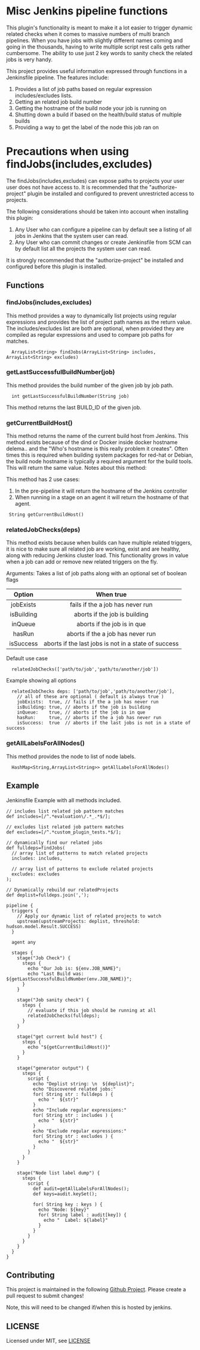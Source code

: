 # Misc Jenkins pipeline functions

This plugin's functionality is meant to make it a lot easier to trigger dynamic related checks when it comes to massive numbers of multi branch pipelines. When you have jobs with slightly different names coming and going in the thousands, having to write multiple script rest calls gets rather cumbersome. The ability to use just 2 key words to sanity check the related jobs is very handy.

This project provides useful information expressed through functions in a Jenkinsfile pipeline.  The features include:

  1. Provides a list of job paths based on regular expression includes/excludes lists.
  2. Getting an related job build number
  3. Getting the hostname of the build node your job is running on
  4. Shutting down a build if based on the health/build status of multiple builds
  5. Providing a way to get the label of the node this job ran on

# Precautions when using findJobs(includes,excludes)

The findJobs(includes,excludes) can expose paths to projects your user user does not have access to. It is recommended that the "authorize-project" plugin be installed and configured to prevent unrestricted access to projects.

The following considerations should be taken into account when installing this plugin:

  1. Any User who can configure a pipeline can by default see a listing of all jobs in Jenkins that the system user can read.
  2. Any User who can commit changes or create Jenkinsfile from SCM can by default list all the projects the system user can read.

It is strongly recommended that the "authorize-project" be installed and configured before this plugin is installed.

## Functions

### findJobs(includes,excludes)

This method provides a way to dynamically list projects using regular expressions and provides the list of project path names as the return value.  The includes/excludes list are both are optional, when provided they are compiled as regular expressions and used to compare job paths for matches.

```
  ArrayList<String> findJobs(ArrayList<String> includes, ArrayList<String> excludes)
```

### getLastSuccessfulBuildNumber(job)

This method provides the build number of the given job by job path.

```
  int getLastSuccessfulBuildNumber(String job)
```

This method returns the last BUILD_ID of the given job.

### getCurrentBuildHost()

This method returns the name of the current build host from Jenkins.  This method exists because of the dind or Docker inside docker hostname delema.. and the "Who's hostname is this really problem it creates". Often times this is required when building system packages for red-hat or Debian, the build node hostname is typically a required argument for the build tools.  This will return the same value. 
Notes about this method:

This method has 2 use cases:

  1. In the pre-pipeline it will return the hostname of the Jenkins controller
  2. When running in a stage on an agent it will return the hostname of that agent.

```
 String getCurrentBuildHost()
```

### relatedJobChecks(deps)

This method exists because when builds can have multiple related triggers, it is nice to make sure all related job are working, exist and are healthy, along with reducing Jenkins cluster load.  This functionality grows in value when a job can add or remove new related triggers on the fly.

Arguments: Takes a list of job paths along with an optional set of boolean flags

| Option | When true |
| :----: | :-------: |
| jobExists |  fails if the a job has never run |
| isBuilding | aborts if the job is building |
| inQueue | aborts if the job is in que |
| hasRun | aborts if the a job has never run |
| isSuccess | aborts if the last jobs is not in a state of success |

Default use case

```
  relatedJobChecks(['path/to/job','path/to/another/job'])
```

Example showing all options

```
  relatedJobChecks deps: ['path/to/job','path/to/another/job'], 
    // all of these are optional ( default is always true )
    jobExists:  true, // fails if the a job has never run
    isBuilding: true, // aborts if the job is building
    inQueue:    true, // aborts if the job is in que
    hasRun:     true, // aborts if the a job has never run
    isSuccess:  true  // aborts if the last jobs is not in a state of success
```

### getAllLabelsForAllNodes() 

This method provides the node to list of node labels.

```
  HashMap<String,ArrayList<String>> getAllLabelsForAllNodes()
```

## Example

Jenkinsfile Example with all methods included.

```
// includes list related job pattern matches
def includes=[/^.*evaluation\/.*_.*$/];

// excludes list related job pattern matches
def excludes=[/^.*custom_plugin_tests.*$/];

// dynamically find our related jobs
def fulldeps=findJobs(
  // array list of patterns to match related projects
  includes: includes, 

  // array list of patterns to exclude related projects
  excludes: excludes
);

// Dynamically rebuild our relatedProjects
def deplist=fulldeps.join(',');

pipeline {
  triggers {
    // Apply our dynamic list of related projects to watch
    upstream(upstreamProjects: deplist, threshold: hudson.model.Result.SUCCESS)
  }

  agent any

  stages {
    stage("Job Check") {
      steps {
        echo "Our Job is: ${env.JOB_NAME}";
        echo "Last Build was: ${getLastSuccessfulBuildNumber(env.JOB_NAME)}";
      }
    }

    stage("Job sanity check") {
      steps {
        // evaluate if this job should be running at all
        relatedJobChecks(fulldeps);
      }
    }

    stage("get current buld host") {
      steps {
        echo "${getCurrentBuildHost()}"
      }
    }

    stage("generator output") {
      steps {
        script {
          echo "Deplist string: \n  ${deplist}";
          echo "Discovered related jobs:"
          for( String str : fulldeps ) {
            echo "  ${str}"
          }
          echo "Include regular expressions:"
          for( String str : includes ) {
            echo "  ${str}"
          }
          echo "Exclude regular expressions:"
          for( String str : excludes ) {
            echo "  ${str}"
          }
        } 
      }
    }

    stage("Node list label dump") {
      steps {
        script {
          def audit=getAllLabelsForAllNodes();
          def keys=audit.keySet();

          for( String key : keys ) {
            echo "Node: ${key}"
            for( String label : audit[key]) {
              echo "  Label: ${label}"
            }
          }
        }
      }
    }
  }
}

```

## Contributing

This project is maintained in the following [Github Project](https://github.com/akalinux/misc-jenkins-info-tools-plugin).
Please create a pull request to submit changes! 

Note, this will need to be changed if/when this is hosted by jenkins.

## LICENSE

Licensed under MIT, see [LICENSE](LICENSE.md)

